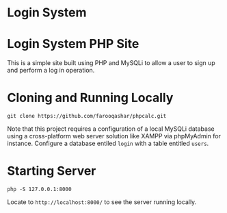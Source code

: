 # Login System

# Login System PHP Site

This is a simple site built using PHP and MySQLi to allow a user to sign up and perform a log in operation.

# Cloning and Running Locally 

```
git clone https://github.com/farooqashar/phpcalc.git
```

Note that this project requires a configuration of a local MySQLi database using a cross-platform web server solution like XAMPP via phpMyAdmin for instance. Configure a database entiled `login` with a table entitled `users`.

# Starting Server

```
php -S 127.0.0.1:8000
```

Locate to `http://localhost:8000/` to see the server running locally. 
